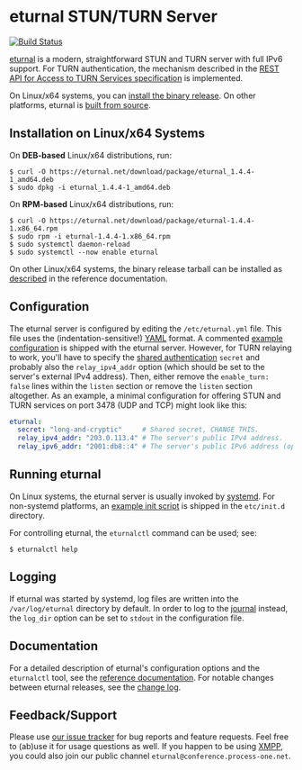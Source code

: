 # eturnal STUN/TURN Server

[![Build Status](https://travis-ci.org/processone/eturnal.svg?branch=master)][1]

[eturnal][2] is a modern, straightforward STUN and TURN server with full IPv6
support. For TURN authentication, the mechanism described in the [REST API for
Access to TURN Services specification][3] is implemented.

On Linux/x64 systems, you can [install the binary
release](#installation-on-linuxx64-systems). On other platforms, eturnal is
[built from source][4].

## Installation on Linux/x64 Systems

On **DEB-based** Linux/x64 distributions, run:

    $ curl -O https://eturnal.net/download/package/eturnal_1.4.4-1_amd64.deb
    $ sudo dpkg -i eturnal_1.4.4-1_amd64.deb

On **RPM-based** Linux/x64 distributions, run:

    $ curl -O https://eturnal.net/download/package/eturnal-1.4.4-1.x86_64.rpm
    $ sudo rpm -i eturnal-1.4.4-1.x86_64.rpm
    $ sudo systemctl daemon-reload
    $ sudo systemctl --now enable eturnal

On other Linux/x64 systems, the binary release tarball can be installed as
[described][5] in the reference documentation.

## Configuration

The eturnal server is configured by editing the `/etc/eturnal.yml` file. This
file uses the (indentation-sensitive!) [YAML][6] format. A commented [example
configuration][7] is shipped with the eturnal server. However, for TURN relaying
to work, you'll have to specify the [shared authentication][3] `secret` and
probably also the `relay_ipv4_addr` option (which should be set to the server's
external IPv4 address). Then, either remove the `enable_turn: false` lines
within the `listen` section or remove the `listen` section altogether. As an
example, a minimal configuration for offering STUN and TURN services on port
3478 (UDP and TCP) might look like this:

```yaml
eturnal:
  secret: "long-and-cryptic"     # Shared secret, CHANGE THIS.
  relay_ipv4_addr: "203.0.113.4" # The server's public IPv4 address.
  relay_ipv6_addr: "2001:db8::4" # The server's public IPv6 address (optional).
```

## Running eturnal

On Linux systems, the eturnal server is usually invoked by [systemd][8]. For
non-systemd platforms, an [example init script][9] is shipped in the
`etc/init.d` directory.

For controlling eturnal, the `eturnalctl` command can be used; see:

    $ eturnalctl help

## Logging

If eturnal was started by systemd, log files are written into the
`/var/log/eturnal` directory by default. In order to log to the [journal][10]
instead, the `log_dir` option can be set to `stdout` in the configuration file.

## Documentation

For a detailed description of eturnal's configuration options and the
`eturnalctl` tool, see the [reference documentation][11]. For notable changes
between eturnal releases, see the [change log][12].

## Feedback/Support

Please use [our issue tracker][13] for bug reports and feature requests. Feel
free to (ab)use it for usage questions as well. If you happen to be using
[XMPP][14], you could also join our public channel
`eturnal@conference.process-one.net`.

 [1]: https://travis-ci.org/processone/eturnal
 [2]: https://eturnal.net/
 [3]: https://tools.ietf.org/html/draft-uberti-behave-turn-rest-00
 [4]: https://github.com/processone/eturnal/blob/1.4.4/INSTALL.md
 [5]: https://eturnal.net/documentation/#Installation
 [6]: https://en.wikipedia.org/wiki/YAML
 [7]: https://github.com/processone/eturnal/blob/1.4.4/config/eturnal.yml
 [8]: https://www.freedesktop.org/software/systemd/man/systemctl.html
 [9]: https://github.com/processone/eturnal/blob/1.4.4/scripts/eturnal.init
[10]: https://www.freedesktop.org/software/systemd/man/systemd-journald.service.html
[11]: https://eturnal.net/documentation/
[12]: https://github.com/processone/eturnal/blob/1.4.4/CHANGELOG.md
[13]: https://github.com/processone/eturnal/issues
[14]: https://xmpp.org
